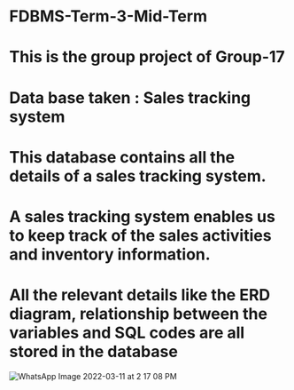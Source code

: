 # FDBMS-Term-3-Mid-Term
# This is the group project of Group-17
# Data base taken : Sales tracking system
# This database contains all the details of a sales tracking system. 
# A sales tracking system enables us to keep track of the sales activities and inventory information. 
# All the relevant details like the ERD diagram, relationship between the variables and SQL codes are all stored in the database
![WhatsApp Image 2022-03-11 at 2 17 08 PM](https://user-images.githubusercontent.com/93219549/157834449-55cda87b-267a-4c78-bb6b-800bb200eb33.jpeg)

